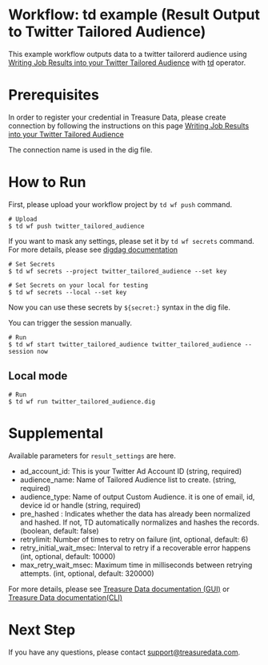 # Workflow: td example (Result Output to Twitter Tailored Audience)

This example workflow outputs data to a twitter tailorerd audience using [Writing Job Results into your Twitter Tailored Audience](https://tddocs.atlassian.net/wiki/spaces/PD/pages/1081589/Twitter+Tailored+Audience+Export+Integration) with [td](https://docs.digdag.io/operators/td.html) operator.

# Prerequisites

In order to register your credential in Treasure Data, please create connection by following the instructions on this page [Writing Job Results into your Twitter Tailored Audience](https://tddocs.atlassian.net/wiki/spaces/PD/pages/1081589/Twitter+Tailored+Audience+Export+Integration)

The connection name is used in the dig file.

# How to Run

First, please upload your workflow project by `td wf push` command.

    # Upload
    $ td wf push twitter_tailored_audience

If you want to mask any settings, please set it by `td wf secrets` command. For more details, please see [digdag documentation](https://docs.digdag.io/command_reference.html#secrets)

    # Set Secrets
    $ td wf secrets --project twitter_tailored_audience --set key

    # Set Secrets on your local for testing
    $ td wf secrets --local --set key

Now you can use these secrets by `${secret:}` syntax in the dig file.

You can trigger the session manually.

    # Run
    $ td wf start twitter_tailored_audience twitter_tailored_audience --session now

## Local mode

    # Run
    $ td wf run twitter_tailored_audience.dig

# Supplemental

Available parameters for `result_settings` are here.

- ad_account_id: This is your Twitter Ad Account ID (string, required)
- audience_name: Name of Tailored Audience list to create. (string, required)
- audience_type: Name of output Custom Audience. it is one of email, id, device id or handle (string, required)
- pre_hashed :  Indicates whether the data has already been normalized and hashed. If not, TD automatically normalizes and hashes the records. (boolean, default: false)
- retrylimit: Number of times to retry on failure (int, optional, default: 6)
- retry_initial_wait_msec: Interval to retry if a recoverable error happens (int, optional, default: 10000)
- max_retry_wait_msec: Maximum time in milliseconds between retrying attempts. (int, optional, default: 320000)


For more details, please see [Treasure Data documentation (GUI)](https://tddocs.atlassian.net/wiki/spaces/PD/pages/1084846/Using+Workflow+from+TD+Console)
or [Treasure Data documentation(CLI)](https://tddocs.atlassian.net/wiki/spaces/PD/pages/1083651/Treasure+Workflow+Quick+Start+using+TD+Toolbelt+in+a+CLI)

# Next Step
If you have any questions, please contact support@treasuredata.com.
